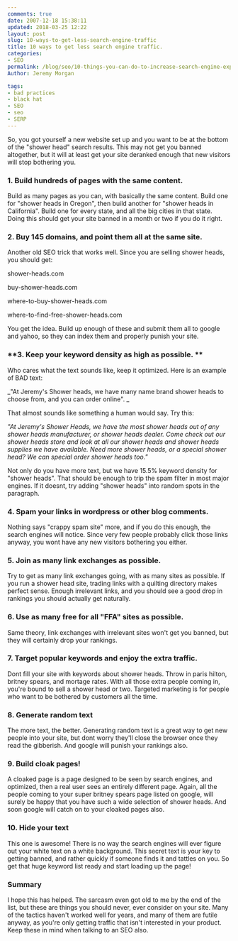 ```yaml
---
comments: true
date: 2007-12-18 15:38:11
updated: 2018-03-25 12:22
layout: post
slug: 10-ways-to-get-less-search-engine-traffic
title: 10 ways to get less search engine traffic.
categories:
- SEO
permalink: /blog/seo/10-things-you-can-do-to-increase-search-engine-exposure/
Author: Jeremy Morgan

tags:
- bad practices
- black hat
- SEO
- seo
- SERP
---
```


So, you got yourself a new website set up and you want to be at the bottom of the "shower head" search results. This may not get you banned altogether, but it will at least get your site deranked enough that new visitors will stop bothering you.
  
  



### 1. Build hundreds of pages with the same content.


Build as many pages as you can, with basically the same content. Build one for "shower heads in Oregon", then build another for "shower heads in California". Build one for every state, and all the big cities in that state. Doing this should get your site banned in a month or two if you do it right.


### 2. Buy 145 domains, and point them all at the same site.


Another old SEO trick that works well. Since you are selling shower heads, you should get:

shower-heads.com

buy-shower-heads.com

where-to-buy-shower-heads.com

where-to-find-free-shower-heads.com

You get the idea. Build up enough of these and submit them all to google and yahoo, so they can index them and properly punish your site.


### **3. Keep your keyword density as high as possible. **


Who cares what the text sounds like, keep it optimized. Here is an example of BAD text:

_"At Jeremy's Shower heads, we have many name brand shower heads to choose from, and you can order online". _

That almost sounds like something a human would say. Try this:

_"At Jeremy's Shower Heads, we have the most shower heads out of any shower heads manufacturer, or shower heads dealer. Come check out our shower heads store and look at all our shower heads and shower heads supplies we have available. Need more shower heads, or a special shower head? We can special order shower heads too."_

Not only do you have more text, but we have 15.5% keyword density for "shower heads". That should be enough to trip the spam filter in most major engines. If it doesnt, try adding "shower heads" into random spots in the paragraph.


### 4. Spam your links in wordpress or other blog comments.


Nothing says "crappy spam site" more, and if you do this enough, the search engines will notice. Since very few people probably click those links anyway, you wont have any new visitors bothering you either.


### 5. Join as many link exchanges as possible.


Try to get as many link exchanges going, with as many sites as possible. If you run a shower head site, trading links with a quilting directory makes perfect sense. Enough irrelevant links, and you should see a good drop in rankings you should actually get naturally.


### 6. Use as many free for all "FFA" sites as possible.


Same theory, link exchanges with irrelevant sites won't get you banned, but they will certainly drop your rankings.


### 7. Target popular keywords and enjoy the extra traffic.


Dont fill your site with keywords about shower heads. Throw in paris hilton, britney spears, and mortage rates. With all those extra people coming in, you're bound to sell a shower head or two. Targeted marketing is for people who want to be bothered by customers all the time.


### 8. Generate random text


The more text, the better. Generating random text is a great way to get new people into your site, but dont worry they'll close the browser once they read the gibberish. And google will punish your rankings also.


### 9. Build cloak pages!


A cloaked page is a page designed to be seen by search engines, and optimized, then a real user sees an entirely different page. Again, all the people coming to your super britney spears page listed on google, will surely be happy that you have such a wide selection of shower heads. And soon google will catch on to your cloaked pages also.


### 10. Hide your text


This one is awesome! There is no way the search engines will ever figure out your white text on a white background. This secret text is your key to getting banned, and rather quickly if someone finds it and tattles on you. So get that huge keyword list ready and start loading up the page!


### Summary


I hope this has helped. The sarcasm even got old to me by the end of the list, but these are things you should never, ever consider on your site. Many of the tactics haven't worked well for years, and many of them are futile anyway, as you're only getting traffic that isn't interested in your product. Keep these in mind when talking to an SEO also.

